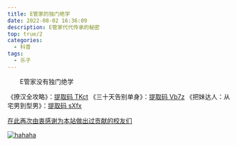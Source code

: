 ```yaml
---
title: E管家的独门绝学
date: 2022-08-02 16:36:09
description: E管家代代传承的秘密
top: true/2
categories:
  - 科普
tags:
  - 乐子
---
```


　　E管家没有独门绝学

《撩汉全攻略》：[提取码 TKct](https://www.123pan.com/s/ODW8Vv-BHYoA)
《三十天告别单身》：[提取码 Vb7z](https://www.123pan.com/s/ODW8Vv-aHYoA)
《把妹达人：从宅男到型男》：[提取码 sXfx](https://www.123pan.com/s/ODW8Vv-JHYoA)

[在此再次由衷感谢为本站做出过贡献的校友们](/thank/)

[![hahaha](/img/assets/clash.jpg "哈哈哈")](https://52.mk/)



